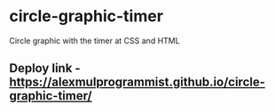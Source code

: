 # circle-graphic-timer
Circle graphic with the timer at CSS and HTML

## Deploy link - https://alexmulprogrammist.github.io/circle-graphic-timer/
